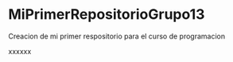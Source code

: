 # MiPrimerRepositorioGrupo13
 Creacion de mi primer respositorio para el curso de programacion 
 
 xxxxxx
